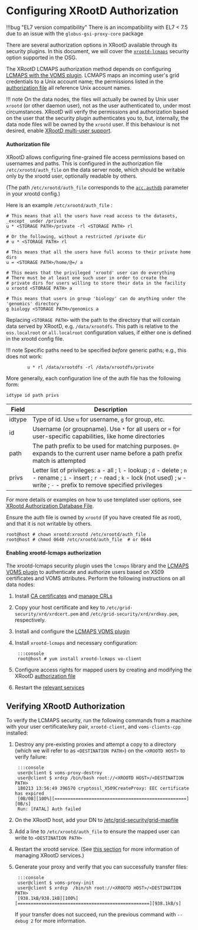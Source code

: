 Configuring XRootD Authorization
================================

!!!bug "EL7 version compatibility"
    There is an incompatibility with EL7 < 7.5 due to an issue with the `globus-gsi-proxy-core` package


There are several authorization options in XRootD available through its security plugins.
In this document, we will cover the [`xrootd-lcmaps`](#enabling-xrootd-lcmaps-authorization) security option supported
in the OSG.

The XRootD LCMAPS authorization method depends on configuring
[LCMAPS with the VOMS plugin](../../security/lcmaps-voms-authentication.md).
LCMAPS maps an incoming user's grid credentials to a Unix account name;
the permissions listed in the [authorization file](#authorization-file) all reference Unix account names. 

!!! note
    On the data nodes, the files will actually be owned by Unix user `xrootd` (or other daemon user), not as the user
    authenticated to, under most circumstances.
    XRootD will verify the permissions and authorization based on the user that the security plugin authenticates you
    to, but, internally, the data node files will be owned by the `xrootd` user. If this behaviour is not desired, enable
    [XRootD multi-user support](install-standalone.md#enabling-multi-user-support). 

#### Authorization file

XRootD allows configuring fine-grained file access permissions based on usernames and paths.
This is configured in the authorization file `/etc/xrootd/auth_file` on the data server node, which should be writable
only by the xrootd user, optionally readable by others.

(The path `/etc/xrootd/auth_file` corresponds to the
[`acc.authdb`](http://xrootd.org/doc/dev47/sec_config.htm#_Toc489606592) parameter in your xrootd config.)

Here is an example `/etc/xrootd/auth_file` :

```file hl_lines="2 5 8 13 16"
# This means that all the users have read access to the datasets, _except_ under /private
u * <STORAGE PATH>/private -rl <STORAGE PATH> rl

# Or the following, without a restricted /private dir
# u * <STORAGE PATH> rl

# This means that all the users have full access to their private home dirs
u = <STORAGE PATH>/home/@=/ a

# This means that the privileged 'xrootd' user can do everything
# There must be at least one such user in order to create the
# private dirs for users willing to store their data in the facility
u xrootd <STORAGE PATH> a

# This means that users in group 'biology' can do anything under the 'genomics' directory
g biology <STORAGE PATH>/genomics a
```

Replacing `<STORAGE PATH>` with the path to the directory that will contain data served by XRootD, e.g. `/data/xrootdfs`.
This path is relative to the `oss.localroot` or `all.localroot` configuration values, if either one is defined in the
xrootd config file.

!!! note
    Specific paths need to be specified _before_ generic paths; e.g., this does not work:

            u * rl /data/xrootdfs -rl /data/xrootdfs/private


More generally, each configuration line of the auth file has the following form:

``` file
idtype id path privs
```

| Field  | Description                                                                                                                           |
|--------|---------------------------------------------------------------------------------------------------------------------------------------|
| idtype | Type of id. Use `u` for username, `g` for group, etc.                                                                                 |
| id     | Username (or groupname). Use `*` for all users or `=` for user-specific capabilities, like home directories                           |
| path   | The path prefix to be used for matching purposes.  `@=` expands to the current user name before a path prefix match is attempted      |
| privs  | Letter list of privileges: `a` - all ; `l` - lookup ; `d` - delete ; `n` - rename ; `i` - insert ; `r` - read ; `k` - lock (not used) ; `w` - write ; `-` - prefix to remove specified privileges |

For more details or examples on how to use templated user options, see
[XRootd Authorization Database File](http://xrootd.org/doc/dev47/sec_config.htm#_Toc489606599).

Ensure the auth file is owned by `xrootd` (if you have created file as root), and that it is not writable by others.

```console
root@host # chown xrootd:xrootd /etc/xrootd/auth_file
root@host # chmod 0640 /etc/xrootd/auth_file  # or 0644
```


#### Enabling xrootd-lcmaps authorization

The xrootd-lcmaps security plugin uses the `lcmaps` library and the [LCMAPS VOMS plugin](../../security/lcmaps-voms-authentication.md)
to authenticate and authorize users based on X509 certificates and VOMS attributes. Perform the following instructions
on all data nodes:

1. Install [CA certificates](../../common/ca.md#installing-ca-certificates) and [manage CRLs](../../common/ca.md#managing-certificate-revocation-lists)

1. Copy your host certificate and key to `/etc/grid-security/xrd/xrdcert.pem` and `/etc/grid-security/xrd/xrdkey.pem`,
   respectively.

1. Install and configure the [LCMAPS VOMS plugin](../../security/lcmaps-voms-authentication.md)

1. Install `xrootd-lcmaps` and necessary configuration:

        :::console
        root@host # yum install xrootd-lcmaps vo-client

1. Configure access rights for mapped users by creating and modifying the XRootD [authorization file](#authorization-file)

1. Restart the [relevant services](install-standalone.md#using-xrootd)

Verifying XRootD Authorization
------------------------------

To verify the LCMAPS security, run the following commands from a machine with your user certificate/key pair,
`xrootd-client`, and `voms-clients-cpp` installed:

1. Destroy any pre-existing proxies and attempt a copy to a directory (which we will refer to as `<DESTINATION PATH>`) on the `<XROOTD HOST>` to verify failure:

        :::console
        user@client $ voms-proxy-destroy
        user@client $ xrdcp /bin/bash root://<XROOTD HOST>/<DESTINATION PATH>
        180213 13:56:49 396570 cryptossl_X509CreateProxy: EEC certificate has expired
        [0B/0B][100%][==================================================][0B/s]
        Run: [FATAL] Auth failed

1. On the XRootD host, add your DN to [/etc/grid-security/grid-mapfile](../../security/lcmaps-voms-authentication.md#mapping-users)

1. Add a line to `/etc/xrootd/auth_file` to ensure the mapped user can write to `<DESTINATION PATH>`

1. Restart the xrootd service. (See [this section](install-standalone.md#using-xrootd) for more information
   of managing XRootD services.)

1. Generate your proxy and verify that you can successfully transfer files:

        :::console
        user@client $ voms-proxy-init
        user@client $ xrdcp  /bin/sh root://<XROOTD HOST>/<DESTINATION PATH>
        [938.1kB/938.1kB][100%][==================================================][938.1kB/s]

    If your transfer does not succeed, run the previous command with `--debug 2` for more information.
